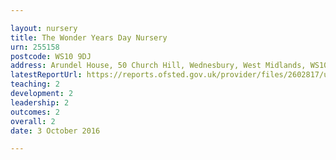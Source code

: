 ```yaml
---

layout: nursery
title: The Wonder Years Day Nursery
urn: 255158
postcode: WS10 9DJ
address: Arundel House, 50 Church Hill, Wednesbury, West Midlands, WS10 9DJ
latestReportUrl: https://reports.ofsted.gov.uk/provider/files/2602817/urn/255158.pdf
teaching: 2
development: 2
leadership: 2
outcomes: 2
overall: 2
date: 3 October 2016

---
```

